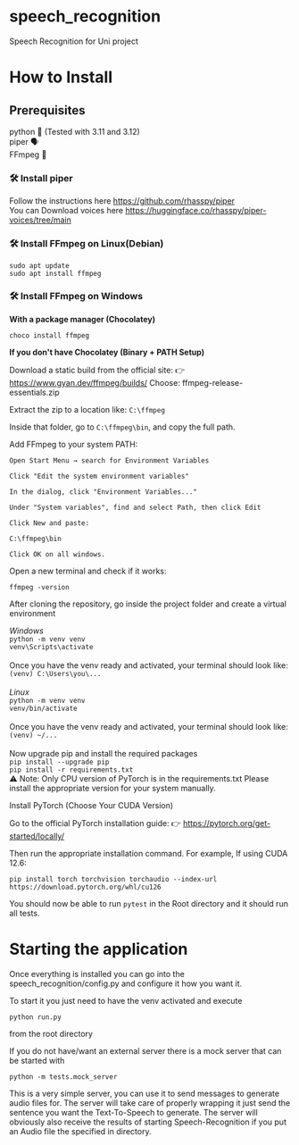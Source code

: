 # speech_recognition

Speech Recognition for Uni project

# How to Install

## Prerequisites

python 🐍 (Tested with 3.11 and 3.12)  
piper 🗣️  
FFmpeg 🔁

### 🛠️ Install piper

Follow the instructions here https://github.com/rhasspy/piper  
You can Download voices here https://huggingface.co/rhasspy/piper-voices/tree/main

### 🛠️ Install FFmpeg on Linux(Debian)

```
sudo apt update
sudo apt install ffmpeg
```

### 🛠️ Install FFmpeg on Windows

**With a package manager (Chocolatey)**

``choco install ffmpeg``

**If you don't have Chocolatey (Binary + PATH Setup)**

Download a static build from the official site:
👉 https://www.gyan.dev/ffmpeg/builds/
Choose:
ffmpeg-release-essentials.zip

Extract the zip to a location like:
``
C:\ffmpeg
``

Inside that folder, go to ``C:\ffmpeg\bin``, and copy the full path.

Add FFmpeg to your system PATH:

```
Open Start Menu → search for Environment Variables

Click "Edit the system environment variables"

In the dialog, click "Environment Variables..."

Under "System variables", find and select Path, then click Edit

Click New and paste:

C:\ffmpeg\bin

Click OK on all windows.
```

Open a new terminal and check if it works:

``ffmpeg -version``

After cloning the repository, go inside the project folder and create a virtual environment

*Windows*
<br>
``python -m venv venv``
<br>
``venv\Scripts\activate``
<br>
<br>
Once you have the venv ready and activated, your terminal should look like:
<br>
``(venv) C:\Users\you\...``
<br>
<br>
*Linux*
<br>
``python -m venv venv``
<br>
``venv/bin/activate``
<br>
<br>
Once you have the venv ready and activated, your terminal should look like:
<br>
``(venv) ~/...``
<br>
<br>
Now upgrade pip and install the required packages
<br>
``pip install --upgrade pip``
<br>
``pip install -r requirements.txt``
<br>
⚠️ Note: Only CPU version of PyTorch is in the requirements.txt Please install the appropriate version for your system
manually.

Install PyTorch (Choose Your CUDA Version)

Go to the official PyTorch installation guide:
👉 https://pytorch.org/get-started/locally/

Then run the appropriate installation command.
For example,
If using CUDA 12.6:

``pip install torch torchvision torchaudio --index-url https://download.pytorch.org/whl/cu126``

You should now be able to run
``pytest``
in the Root directory and it should run all tests.

# Starting the application

Once everything is installed you can go into the speech_recognition/config.py and configure it how you want it.

To start it you just need to have the venv activated and execute

``python run.py``

from the root directory

If you do not have/want an external server there is a mock server that can be started with

``python -m tests.mock_server``

This is a very simple server, you can use it to send messages to generate audio files for.
The server will take care of properly wrapping it just send the sentence you want the Text-To-Speech to generate.
The server will obviously also receive the results of starting Speech-Recognition if you put an Audio file the specified
in directory.
